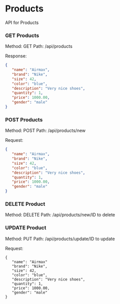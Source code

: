 
# Products
API for Products

### GET Products
Method: GET
Path: /api/products

Response:
 ```json
{
    "name": "Airmax",
    "brand": "Nike",
    "size": 42,
    "color": "blue",
    "description": "Very nice shoes",
    "quantity": 1,
    "price": 1000.00,
    "gender": "male"
}
```
 ### POST Products
 Method: POST
Path: /api/products/new

Request:
 ```json
{
    "name": "Airmax",
    "brand": "Nike",
    "size": 42,
    "color": "blue",
    "description": "Very nice shoes",
    "quantity": 1,
    "price": 1000.00,
    "gender": "male"
}
```

 ### DELETE Product
 Method: DELETE
 Path: /api/products/new/ID to delete

 ### UPDATE Product
 Method: PUT
 Path: /api/products/update/ID to update
 
Request:
 ```
{
    "name": "Airmax"
    "brand": "Nike",
    "size": 42,
    "color": "blue",
    "description": "Very nice shoes",
    "quantity": 1,
    "price": 1000.00,
    "gender": "male"
}
```



